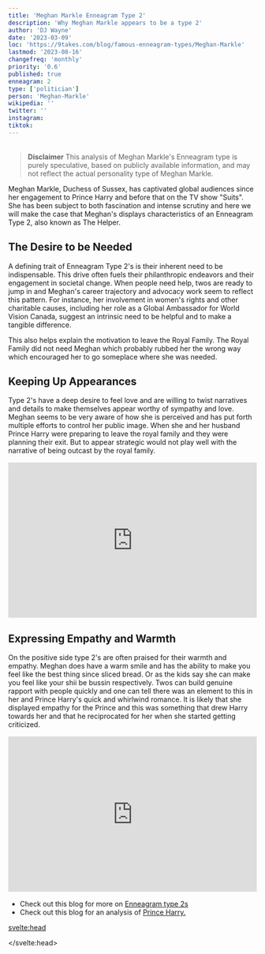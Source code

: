```yaml
---
title: 'Meghan Markle Enneagram Type 2'
description: 'Why Meghan Markle appears to be a type 2'
author: 'DJ Wayne'
date: '2023-03-09'
loc: 'https://9takes.com/blog/famous-enneagram-types/Meghan-Markle'
lastmod: '2023-08-16'
changefreq: 'monthly'
priority: '0.6'
published: true
enneagram: 2
type: ['politician']
person: 'Meghan-Markle'
wikipedia: ''
twitter: ''
instagram:
tiktok:
---
```


<script>
	import  PopCard  from "../../../lib/components/atoms/PopCard.svelte";
</script>
<div
	style="display: flex;
    justify-content: center;
    margin: 1rem 0;
	"
>
	<PopCard
		image={`/types/2s/${'Meghan-Markle'}.webp`}
		showIcon={false}
		displayText="Meghan Markle"
		subtext=""
	/>
</div>

> **Disclaimer** This analysis of Meghan Markle's Enneagram type is purely speculative, based on publicly available information, and may not reflect the actual personality type of Meghan Markle.

<p class="firstLetter">Meghan Markle, Duchess of Sussex, has captivated global audiences since her engagement to Prince Harry and before that on the TV show "Suits". She has been subject to both fascination and intense scrutiny and here we will make the case that Meghan's displays characteristics of an Enneagram Type 2, also known as The Helper.</p>

## The Desire to be Needed

A defining trait of Enneagram Type 2's is their inherent need to be indispensable. This drive often fuels their philanthropic endeavors and their engagement in societal change. When people need help, twos are ready to jump in and Meghan's career trajectory and advocacy work seem to reflect this pattern. For instance, her involvement in women's rights and other charitable causes, including her role as a Global Ambassador for World Vision Canada, suggest an intrinsic need to be helpful and to make a tangible difference.

This also helps explain the motivation to leave the Royal Family. The Royal Family did not need Meghan which probably rubbed her the wrong way which encouraged her to go someplace where she was needed.

## Keeping Up Appearances

Type 2's have a deep desire to feel love and are willing to twist narratives and details to make themselves appear worthy of sympathy and love. Meghan seems to be very aware of how she is perceived and has put forth multiple efforts to control her public image. When she and her husband Prince Harry were preparing to leave the royal family and they were planning their exit. But to appear strategic would not play well with the narrative of being outcast by the royal family.

<div
	style="display: flex;
    justify-content: center;
    margin: 1rem 0;
	"
>
<iframe width="560" height="315" src="https://www.youtube.com/embed/GVc-Cai-rYs?clip=Ugkxp9SeQd0c9RRykVUkOj9_Xc9dprHWscii&amp;clipt=EMD4Hhi5gSE" title="YouTube video player" frameborder="0" allow="accelerometer; autoplay; clipboard-write; encrypted-media; gyroscope; picture-in-picture; web-share" allowfullscreen></iframe>
</div>

## Expressing Empathy and Warmth

On the positive side type 2's are often praised for their warmth and empathy. Meghan does have a warm smile and has the ability to make you feel like the best thing since sliced bread. Or as the kids say she can make you feel like your shii be bussin respectively. Twos can build genuine rapport with people quickly and one can tell there was an element to this in her and Prince Harry's quick and whirlwind romance. It is likely that she displayed empathy for the Prince and this was something that drew Harry towards her and that he reciprocated for her when she started getting criticized.

<div
	style="display: flex;
    justify-content: center;
    margin: 1rem 0;
	"
>
<iframe width="560" height="315" src="https://www.youtube.com/embed/Lb_yl4rOEVw" title="YouTube video player" frameborder="0" allow="accelerometer; autoplay; clipboard-write; encrypted-media; gyroscope; picture-in-picture; web-share" allowfullscreen></iframe>
</div>

- Check out this blog for more on <a href="/blog/enneagram/enneagram-type-2">Enneagram type 2s</a>
- Check out this blog for an analysis of <a href="/blog/famous-enneagram-types/Prince-Harry">Prince Harry.</a>

<svelte:head>

<script type="application/ld+json">
 {
  "@context": "http://schema.org",
  "@graph": [
    {
      "@type": "Article",
      "articleBody": "Meghan Markle, Duchess of Sussex, has captivated global audiences since her engagement to Prince Harry and before that on the TV show \"Suits\". She displays characteristics of an Enneagram Type 2, also known as The Helper. A defining trait of Enneagram Type 2’s is their inherent need to be indispensable, which is evident in Meghan's philanthropic endeavors and her engagement in societal change. Meghan's career trajectory and advocacy work, including her role as a Global Ambassador for World Vision Canada, suggest an intrinsic need to be helpful. Her decision to leave the Royal Family might have been influenced by her desire to be in a place where she felt needed. Meghan is also very aware of her public image and has made efforts to control it. On the positive side, she is often praised for her warmth and empathy.",
      "author": {
        "@type": "Person",
        "name": "DJ Wayne",
        "sameAs": [
          {
            "@id": "https://www.instagram.com/djwayne3/"
          },
          {
            "@id": "https://www.linkedin.com/in/davidtwayne/"
          },
          {
            "@id": "https://twitter.com/djwayne3"
          }
        ]
      },
      "dateModified": {
        "@type": "Date",
        "@value": "2023-08-16"
      },
      "datePublished": {
        "@type": "Date",
        "@value": "2023-03-09"
      },
      "description": "This blog post examines why Meghan Markle appears to be an Enneagram Type 2. It delves into her personality traits, motivations, and actions that might be related to the core attributes of a Type 2.",
      "headline": "Meghan Markle Enneagram Type 2",
      "image": {
        "@type": "ImageObject",
        "height": 800,
        "url": {
          "@id": "https://9takes.com/types/2s/Meghan-Markle.webp"
        },
        "width": 1200
      },
      "mainEntityOfPage": {
        "@id": "https://9takes.com/blog/famous-enneagram-types/Meghan-Markle",
        "@type": "WebPage"
      },
      "mentions": {
        "@type": "Person",
        "name": "Meghan Markle",
        "sameAs": [
          {
            "@id": "https://en.wikipedia.org/wiki/Meghan_Markle"
          },
          {
            "@id": "https://twitter.com/MeghanMarkle"
          },
          {
            "@id": "https://www.instagram.com/meghanmarkle/"
          }
        ]
      },
      "publisher": {
        "@type": "Organization",
        "sameAs": [
          {
            "@id": "https://www.instagram.com/9takesdotcom/"
          },
          {
            "@id": "https://twitter.com/9takesdotcom"
          }
        ],
        "logo": {
          "@type": "ImageObject",
          "url": {
            "@id": "https://9takes.com/brand/darkRubix.png"
          }
        },
        "name": "9takes"
      }
    },
    {
      "@type": "FAQPage",
      "mainEntity": [
        {
          "@type": "Question",
          "acceptedAnswer": {
            "@type": "Answer",
            "text": "Meghan Markle displays characteristics of an Enneagram Type 2, also known as The Helper. This type is characterized by their inherent need to be indispensable, often driving their philanthropic endeavors and societal engagement. Meghan's involvement in various charitable causes and her role as a Global Ambassador for World Vision Canada are indicative of this trait."
          },
          "name": "Why is Meghan Markle considered an Enneagram Type 2?"
        },
        {
          "@type": "Question",
          "acceptedAnswer": {
            "@type": "Answer",
            "text": "Meghan's decision to leave the Royal Family, her involvement in women’s rights, and other charitable causes, including her role as a Global Ambassador for World Vision Canada, suggest her intrinsic need to be helpful and make a difference. She also has a deep desire to feel love and is very aware of her public image, making efforts to control it."
          },
          "name": "What are some examples of Meghan Markle's Type 2 characteristics?"
        }
      ]
    }
  ]
}
</script>

</svelte:head>
